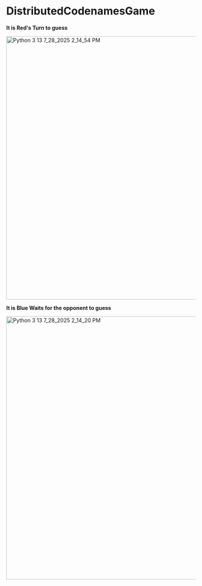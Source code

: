 # DistributedCodenamesGame

  **It is Red's Turn to guess**

<img width="1000" height="700" alt="Python 3 13 7_28_2025 2_14_54 PM" src="https://github.com/user-attachments/assets/1d154acf-0460-4348-ae11-7dccb20a7bfc" />

  **It is Blue Waits for the opponent to guess**

<img width="1000" height="700" alt="Python 3 13 7_28_2025 2_14_20 PM" src="https://github.com/user-attachments/assets/49fad4b8-9fef-4a9b-90be-1db919bc1366" />
